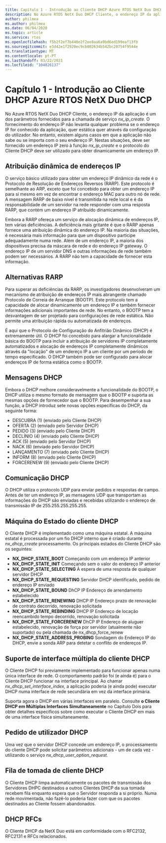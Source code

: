 ```yaml
---
title: Capítulo 1 - Introdução ao Cliente DHCP Azure RTOS NetX Duo DHCP
description: No Azure RTOS NetX Duo DHCP Cliente, o endereço IP da aplicação é um dos parâmetros fornecidos para a chamada de serviço *nx_ip_create.*
author: philmea
ms.author: philmea
ms.date: 06/04/2020
ms.topic: article
ms.service: rtos
ms.openlocfilehash: f5b2f2ef7b440e2f2ee8aa6a9bd6ed199eaf13fb
ms.sourcegitcommit: e3d42e1f2920ec9cb002634b542bc20754f9544e
ms.translationtype: MT
ms.contentlocale: pt-PT
ms.lasthandoff: 03/22/2021
ms.locfileid: "104826137"
---
```

# <a name="chapter-1---introduction-to-the-azure-rtos-netx-duo-dhcp-client"></a>Capítulo 1 - Introdução ao Cliente DHCP Azure RTOS NetX Duo DHCP

No Azure RTOS NetX Duo DHCP Cliente, o endereço IP da aplicação é um dos parâmetros fornecidos para a chamada de serviço *nx_ip_create.* O fornecimento do endereço IP não levanta qualquer problema se o endereço IP for conhecido da aplicação, quer estática quer através da configuração do utilizador. No entanto, existem alguns casos em que a aplicação não sabe ou se importa com o seu endereço IP. Nestas situações, deve ser fornecido um endereço IP zero à função *nx_ip_create* e o protocolo do Cliente DHCP deve ser utilizado para obter dinamicamente um endereço IP.

## <a name="dynamic-ip-address-assignment"></a>Atribuição dinâmica de endereços IP

O serviço básico utilizado para obter um endereço IP dinâmico da rede é o Protocolo de Resolução de Endereços Reversos (RARP). Este protocolo é semelhante ao ARP, exceto que foi concebido para obter um endereço IP para si mesmo em vez de encontrar o endereço MAC para outro nó de rede. A mensagem RARP de baixo nível é transmitida na rede local e é da responsabilidade de um servidor na rede responder com uma resposta RARP, que contém um endereço IP atribuído dinamicamente.

Embora a RARP ofereça um serviço de alocação dinâmica de endereços IP, tem várias deficiências. A deficiência mais gritante é que o RARP apenas fornece uma atribuição dinâmica do endereço IP. Na maioria das situações, é necessária mais informação para que um dispositivo participe adequadamente numa rede. Além de um endereço IP, a maioria dos dispositivos precisa da máscara de rede e do endereço IP gateway. O endereço IP de um servidor DNS e outras informações de rede também podem ser necessários. A RARP não tem a capacidade de fornecer esta informação.

## <a name="rarp-alternatives"></a>Alternativas RARP

Para superar as deficiências da RARP, os investigadores desenvolveram um mecanismo de atribuição de endereços IP mais abrangente chamado Protocolo de Correia de Arranque (BOOTP). Este protocolo tem a capacidade de alocar dinamicamente um endereço IP e também fornecer informações adicionais importantes de rede. No entanto, o BOOTP tem a desvantagem de ser projetado para configurações de rede estática. Não permite uma atribuição rápida ou automatizada de endereços.

É aqui que o Protocolo de Configuração do Anfitrião Dinâmico (DHCP) é extremamente útil. O DHCP foi concebido para alargar a funcionalidade básica do BOOTP para incluir a atribuição de servidores IP completamente automatizados e alocação de endereços IP completamente dinâmicos através da "locação" de um endereço IP a um cliente por um período de tempo especificado. O DHCP também pode ser configurado para alocar endereços IP de forma estática como o BOOTP.

## <a name="dhcp-messages"></a>Mensagens DHCP

Embora o DHCP melhore consideravelmente a funcionalidade do BOOTP, o DHCP utiliza o mesmo formato de mensagem que o BOOTP e suporta as mesmas opções de fornecedor que o BOOTP. Para desempenhar a sua função, a DHCP introduz sete novas opções específicas do DHCP, da seguinte forma:

- DESCUBRA (1) (enviado pelo Cliente DHCP)
- OFERTA (2) (enviado pelo Servidor DHCP)
- PEDIDO (3) (enviado pelo Cliente DHCP)
- DECLÍNIO (4) (enviado pelo Cliente DHCP)
- ACK (5) (enviado pelo Servidor DHCP)
- NACK (6) (enviado pelo Servidor DHCP)
- LANÇAMENTO (7) (enviado pelo Cliente DHCP)
- INFORM (8) (enviado pelo Cliente DHCP)
- FORCERENEW (9) (enviado pelo Cliente DHCP)

## <a name="dhcp-communication"></a>Comunicação DHCP

O DHCP utiliza o protocolo UDP para enviar pedidos e respostas de campo. Antes de ter um endereço IP, as mensagens UDP que transportam as informações do DHCP são enviadas e recebidas utilizando o endereço de transmissão IP de 255.255.255.255.255.

## <a name="dhcp-client-state-machine"></a>Máquina do Estado do cliente DHCP

O Cliente DHCP é implementado como uma máquina estatal. A máquina estatal é processada por um fio DHCP interno que é criado durante *nx_dhcp_create* processamento. Os principais estados do Cliente DHCP são os seguintes:

- **NX_DHCP_STATE_BOOT** Começando com um endereço IP anterior
- **NX_DHCP_STATE_INIT** Começando sem o valor do endereço IP anterior
- **NX_DHCP_STATE_SELECTING** À espera de uma resposta de qualquer servidor DHCP
- **NX_DHCP_STATE_REQUESTING** Servidor DHCP identificado, pedido de endereço IP enviado
- **NX_DHCP_STATE_BOUND** DhCP IP Endereço de arrendamento estabelecido
- **NX_DHCP_STATE_RENEWING** DHCP IP Endereço prazo de renovação de contrato decorrido, renovação solicitada
- **NX_DHCP_STATE_REBINDING** DHCP IP Endereço de locação reencambido tempo decorrido, renovação solicitada
- **NX_DHCP_STATE_FORCERENEW** DhCP IP Endereço de aluguer estabelecido, renovação de força por servidor (atualmente não suportado) ou pela chamada de nx_dhcp_force_renew
- **NX_DHCP_STATE_ADDRESS_PROBING** Sondagem do Endereço IP do DHCP, envie a sonda ARP para detetar o conflito de endereços IP.

## <a name="dhcp-client-multiple-interface-support"></a>Suporte de interface múltipla do cliente DHCP

O Cliente DHCP foi previamente implementado para funcionar apenas numa única interface de rede. O comportamento padrão foi (e ainda é) para o Cliente DHCP funcionar na interface principal. Ao chamar *nx_dhcp_set_interface_index,* a aplicação poderia (e ainda pode) executar DHCP numa interface de rede secundária em vez da interface primária.

Suporta agora o DHCP em várias interfaces em paralelo. Consulte **o Cliente DHCP em Múltiplas Interfaces Simultaneamente** no Capítulo Dois para obter detalhes específicos sobre como executar o Cliente DHCP em mais de uma interface física simultaneamente.

## <a name="dhcp-user-request"></a>Pedido de utilizador DHCP

Uma vez que o servidor DHCP concede um endereço IP, o processamento do cliente DHCP pode solicitar parâmetros adicionais - um de cada vez - utilizando o serviço *nx_dhcp_user_option_request.*

## <a name="dhcp-client-socket-queue"></a>Fila de tomada de cliente DHCP 

O Cliente DHCP limpa automaticamente os pacotes de transmissão dos Servidores DHPC destinados a outros Clientes DHCP da sua tomada recebem fila enquanto espera que o Servidor responda a si próprio. Numa rede movimentada, não fazê-lo poderia fazer com que os pacotes destinados ao Cliente fossem abandonados.

## <a name="dhcp-rfcs"></a>DHCP RFCs

O Cliente DHCP da NetX Duo está em conformidade com o RFC2132, RFC2131 e RFCs relacionados.